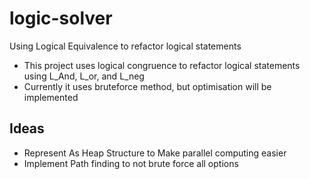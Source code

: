 # logic-solver
Using Logical Equivalence to refactor logical statements


- This project uses logical congruence to refactor logical statements using L_And, L_or, and L_neg
- Currently it uses bruteforce method, but optimisation will be implemented


## Ideas
- Represent As Heap Structure to Make parallel computing easier
- Implement Path finding to not brute force all options
